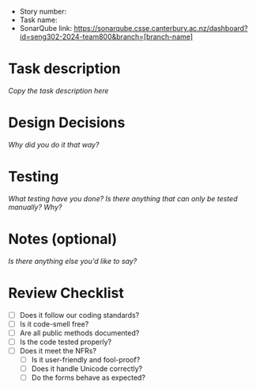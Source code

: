 - Story number:
- Task name:
- SonarQube link: https://sonarqube.csse.canterbury.ac.nz/dashboard?id=seng302-2024-team800&branch=[branch-name]

# Task description

*Copy the task description here*

# Design Decisions

*Why did you do it that way?*

# Testing

*What testing have you done? Is there anything that can only be tested manually? Why?*

# Notes (optional)

*Is there anything else you'd like to say?*

# Review Checklist

- [ ] Does it follow our coding standards?
- [ ] Is it code-smell free?
- [ ] Are all public methods documented?
- [ ] Is the code tested properly?
- [ ] Does it meet the NFRs?
  - [ ] Is it user-friendly and fool-proof?
  - [ ] Does it handle Unicode correctly?
  - [ ] Do the forms behave as expected?
